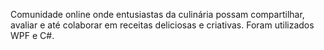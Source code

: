Comunidade online onde entusiastas da culinária possam compartilhar, avaliar e até colaborar em receitas deliciosas e criativas. Foram utilizados WPF e C#.
